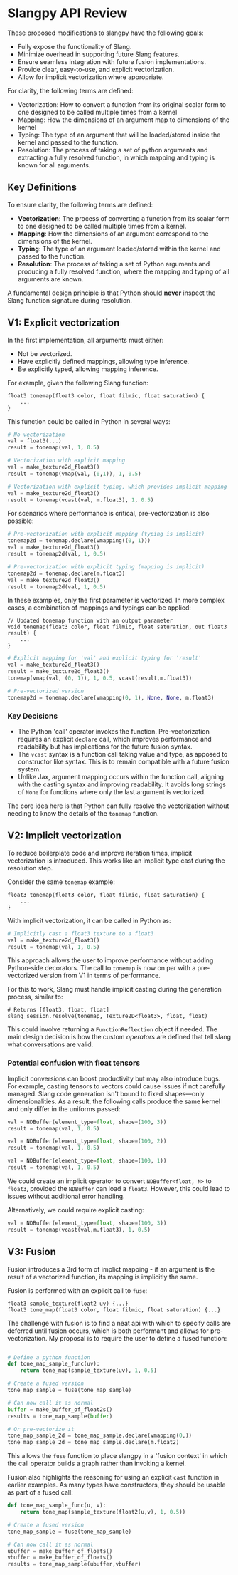 # Slangpy API Review

These proposed modifications to slangpy have the following goals:
- Fully expose the functionality of Slang.
- Minimize overhead in supporting future Slang features.
- Ensure seamless integration with future fusion implementations.
- Provide clear, easy-to-use, and explicit vectorization.
- Allow for implicit vectorization where appropriate.

For clarity, the following terms are defined:
- Vectorization: How to convert a function from its original scalar form to one designed to be called multiple times from a kernel
- Mapping: How the dimensions of an argument map to dimensions of the kernel
- Typing: The type of an argument that will be loaded/stored inside the kernel and passed to the function.
- Resolution: The process of taking a set of python arguments and extracting a fully resolved function, in which mapping and typing is known for all arguments.

## Key Definitions
To ensure clarity, the following terms are defined:
- **Vectorization**: The process of converting a function from its scalar form to one designed to be called multiple times from a kernel.
- **Mapping**: How the dimensions of an argument correspond to the dimensions of the kernel.
- **Typing**: The type of an argument loaded/stored within the kernel and passed to the function.
- **Resolution**: The process of taking a set of Python arguments and producing a fully resolved function, where the mapping and typing of all arguments are known.

A fundamental design principle is that Python should **never** inspect the Slang function signature during resolution.

## V1: Explicit vectorization

In the first implementation, all arguments must either:
- Not be vectorized.
- Have explicitly defined mappings, allowing type inference.
- Be explicitly typed, allowing mapping inference.

For example, given the following Slang function:

```slang
float3 tonemap(float3 color, float filmic, float saturation) {
    ...
}
```

This function could be called in Python in several ways:

```python
# No vectorization
val = float3(...)
result = tonemap(val, 1, 0.5)

# Vectorization with explicit mapping
val = make_texture2d_float3()
result = tonemap(vmap(val, (0,1)), 1, 0.5)

# Vectorization with explicit typing, which provides implicit mapping
val = make_texture2d_float3()
result = tonemap(vcast(val, m.float3), 1, 0.5)

```

For scenarios where performance is critical, pre-vectorization is also possible:

```python
# Pre-vectorization with explicit mapping (typing is implicit)
tonemap2d = tonemap.declare(vmapping((0, 1)))
val = make_texture2d_float3()
result = tonemap2d(val, 1, 0.5)

# Pre-vectorization with explicit typing (mapping is implicit)
tonemap2d = tonemap.declare(m.float3)
val = make_texture2d_float3()
result = tonemap2d(val, 1, 0.5)
```

In these examples, only the first parameter is vectorized. In more complex cases, a combination of mappings and typings can be applied:

```slang
// Updated tonemap function with an output parameter
void tonemap(float3 color, float filmic, float saturation, out float3 result) {
    ...
}
```

```python
# Explicit mapping for 'val' and explicit typing for 'result'
val = make_texture2d_float3()
result = make_texture2d_float3()
tonemap(vmap(val, (0, 1)), 1, 0.5, vcast(result,m.float3))

# Pre-vectorized version
tonemap2d = tonemap.declare(vmapping(0, 1), None, None, m.float3)
```

### Key Decisions
- The Python 'call' operator invokes the function. Pre-vectorization requires an explicit `declare` call, which improves performance and readability but has implications for the future fusion syntax.
- The `vcast` syntax is a function call taking value and type, as apposed to constructor like syntax. This is to remain compatible with a future fusion system.
- Unlike Jax, argument mapping occurs within the function call, aligning with the casting syntax and improving readability. It avoids long strings of `None` for functions where only the last argument is vectorized.

The core idea here is that Python can fully resolve the vectorization without needing to know the details of the `tonemap` function.

## V2: Implicit vectorization

To reduce boilerplate code and improve iteration times, implicit vectorization is introduced. This works like an implicit type cast during the resolution step.

Consider the same `tonemap` example:

```slang
float3 tonemap(float3 color, float filmic, float saturation) {
    ...
}
```

With implicit vectorization, it can be called in Python as:

```python
# Implicitly cast a float3 texture to a float3
val = make_texture2d_float3()
result = tonemap(val, 1, 0.5)
```

This approach allows the user to improve performance without adding Python-side decorators. The call to `tonemap` is now on par with a pre-vectorized version from V1 in terms of performance.

For this to work, Slang must handle implicit casting during the generation process, similar to:

```pseudocode
# Returns [float3, float, float]
slang_session.resolve(tonemap, Texture2D<float3>, float, float)
```

This could involve returning a `FunctionReflection` object if needed. The main design decision is how the custom *operators* are defined that tell slang what conversations are valid.


### Potential confusion with float tensors

Implicit conversions can boost productivity but may also introduce bugs. For example, casting tensors to vectors could cause issues if not carefully managed. Slang code generation isn't bound to fixed shapes—only dimensionalities. As a result, the following calls produce the same kernel and only differ in the uniforms passed:

```python
val = NDBuffer(element_type=float, shape=(100, 3))
result = tonemap(val, 1, 0.5)

val = NDBuffer(element_type=float, shape=(100, 2))
result = tonemap(val, 1, 0.5)

val = NDBuffer(element_type=float, shape=(100, 1))
result = tonemap(val, 1, 0.5)
```

We could create an implicit operator to convert `NDBuffer<float, N>` to `float3`, provided the `NDBuffer` can load a `float3`. However, this could lead to issues without additional error handling.

Alternatively, we could require explicit casting:

```python
val = NDBuffer(element_type=float, shape=(100, 3))
result = tonemap(vcast(val,m.float3), 1, 0.5)
```

## V3: Fusion

Fusion introduces a 3rd form of implict mapping - if an argument is the result of a vectorized function, its mapping is implicitly the same.

Fusion is performed with an explicit call to `fuse`:

```slang
float3 sample_texture(float2 uv) {...}
float3 tone_map(float3 color, float filmic, float saturation) {...}
```

The challenge with fusion is to find a neat api with which to specify calls are deferred until fusion occurs, which is both performant and allows for pre-vectorization. My proposal is to require the user to define a fused function:

```python

# Define a python function
def tone_map_sample_func(uv):
    return tone_map(sample_texture(uv), 1, 0.5)

# Create a fused version
tone_map_sample = fuse(tone_map_sample)

# Can now call it as normal
buffer = make_buffer_of_float2s()
results = tone_map_sample(buffer)

# Or pre-vectorize it
tone_map_sample_2d = tone_map_sample.declare(vmapping(0,))
tone_map_sample_2d = tone_map_sample.declare(m.float2)
```

This allows the `fuse` function to place slangpy in a 'fusion context' in which the call operator builds a graph rather than invoking a kernel.

Fusion also highlights the reasoning for using an explicit `cast` function in earlier examples. As many types have constructors, they should be usable as part of a fused call:

```python
def tone_map_sample_func(u, v):
    return tone_map(sample_texture(float2(u,v), 1, 0.5))

# Create a fused version
tone_map_sample = fuse(tone_map_sample)

# Can now call it as normal
ubuffer = make_buffer_of_floats()
vbuffer = make_buffer_of_floats()
results = tone_map_sample(ubuffer,vbuffer)
```
